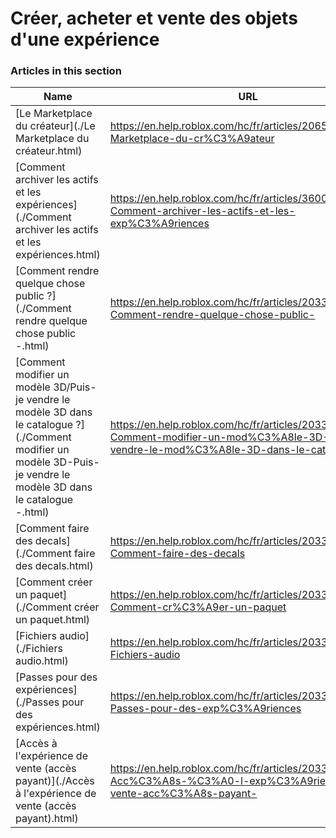 # Créer, acheter et vente des objets d'une expérience  
### Articles in this section
Name|URL
-|-
[Le Marketplace du créateur](./Le Marketplace du créateur.html) |https://en.help.roblox.com/hc/fr/articles/206580683-Le-Marketplace-du-cr%C3%A9ateur
[Comment archiver les actifs et les expériences](./Comment archiver les actifs et les expériences.html) |https://en.help.roblox.com/hc/fr/articles/360031253052-Comment-archiver-les-actifs-et-les-exp%C3%A9riences
[Comment rendre quelque chose public ?](./Comment rendre quelque chose public -.html) |https://en.help.roblox.com/hc/fr/articles/203313230-Comment-rendre-quelque-chose-public-
[Comment modifier un modèle 3D/Puis-je vendre le modèle 3D dans le catalogue ?](./Comment modifier un modèle 3D-Puis-je vendre le modèle 3D dans le catalogue -.html) |https://en.help.roblox.com/hc/fr/articles/203313250-Comment-modifier-un-mod%C3%A8le-3D-Puis-je-vendre-le-mod%C3%A8le-3D-dans-le-catalogue-
[Comment faire des decals](./Comment faire des decals.html) |https://en.help.roblox.com/hc/fr/articles/203313930-Comment-faire-des-decals
[Comment créer un paquet](./Comment créer un paquet.html) |https://en.help.roblox.com/hc/fr/articles/203313910-Comment-cr%C3%A9er-un-paquet
[Fichiers audio](./Fichiers audio.html) |https://en.help.roblox.com/hc/fr/articles/203314070-Fichiers-audio
[Passes pour des expériences](./Passes pour des expériences.html) |https://en.help.roblox.com/hc/fr/articles/203314040-Passes-pour-des-exp%C3%A9riences
[Accès à l'expérience de vente (accès payant)](./Accès à l'expérience de vente (accès payant).html) |https://en.help.roblox.com/hc/fr/articles/203314090-Acc%C3%A8s-%C3%A0-l-exp%C3%A9rience-de-vente-acc%C3%A8s-payant-